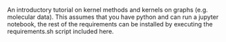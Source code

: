 An introductory tutorial on kernel methods and kernels on graphs (e.g. molecular data). This assumes that you have python and can run a jupyter notebook, the rest of the requirements can be installed by executing the requirements.sh script included here.
